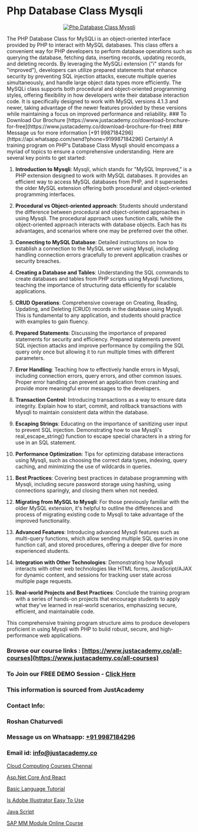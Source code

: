 # Php Database Class Mysqli

<p align="center">
  <a href="https://justacademy.co/course-detail/php-training">
    <img src="https://justacademy.co/storage2/course_image/1676637155_course_image.webp" alt="Php Database Class Mysqli">
  </a>
</p>
The PHP Database Class for MySQLi is an object-oriented interface provided by PHP to interact with MySQL databases. This class offers a convenient way for PHP developers to perform database operations such as querying the database, fetching data, inserting records, updating records, and deleting records. By leveraging the MySQLi extension ("i" stands for "improved"), developers can utilize prepared statements that enhance security by preventing SQL injection attacks, execute multiple queries simultaneously, and handle large object data types more efficiently. The MySQLi class supports both procedural and object-oriented programming styles, offering flexibility in how developers write their database interaction code. It is specifically designed to work with MySQL versions 4.1.3 and newer, taking advantage of the newer features provided by these versions while maintaining a focus on improved performance and reliability.
### To Download Our Brochure [https://www.justacademy.co/download-brochure-for-free](https://www.justacademy.co/download-brochure-for-free)
### Message us for more information [+91 9987184296](https://api.whatsapp.com/send?phone=919987184296)
Certainly! A training program on PHP's Database Class Mysqli should encompass a myriad of topics to ensure a comprehensive understanding. Here are several key points to get started:

1) **Introduction to Mysqli**: Mysqli, which stands for "MySQL Improved," is a PHP extension designed to work with MySQL databases. It provides an efficient way to access MySQL databases from PHP, and it supersedes the older MySQL extension offering both procedural and object-oriented programming interfaces.

2) **Procedural vs Object-oriented approach**: Students should understand the difference between procedural and object-oriented approaches in using Mysqli. The procedural approach uses function calls, while the object-oriented approach interacts with database objects. Each has its advantages, and scenarios where one may be preferred over the other.

3) **Connecting to MySQL Database**: Detailed instructions on how to establish a connection to the MySQL server using Mysqli, including handling connection errors gracefully to prevent application crashes or security breaches.

4) **Creating a Database and Tables**: Understanding the SQL commands to create databases and tables from PHP scripts using Mysqli functions, teaching the importance of structuring data efficiently for scalable applications.

5) **CRUD Operations**: Comprehensive coverage on Creating, Reading, Updating, and Deleting (CRUD) records in the database using Mysqli. This is fundamental to any application, and students should practice with examples to gain fluency.

6) **Prepared Statements**: Discussing the importance of prepared statements for security and efficiency. Prepared statements prevent SQL injection attacks and improve performance by compiling the SQL query only once but allowing it to run multiple times with different parameters.

7) **Error Handling**: Teaching how to effectively handle errors in Mysqli, including connection errors, query errors, and other common issues. Proper error handling can prevent an application from crashing and provide more meaningful error messages to the developers.

8) **Transaction Control**: Introducing transactions as a way to ensure data integrity. Explain how to start, commit, and rollback transactions with Mysqli to maintain consistent data within the database.

9) **Escaping Strings**: Educating on the importance of sanitizing user input to prevent SQL injection. Demonstrating how to use Mysqli's real_escape_string() function to escape special characters in a string for use in an SQL statement.

10) **Performance Optimization**: Tips for optimizing database interactions using Mysqli, such as choosing the correct data types, indexing, query caching, and minimizing the use of wildcards in queries.

11) **Best Practices**: Covering best practices in database programming with Mysqli, including secure password storage using hashing, using connections sparingly, and closing them when not needed.

12) **Migrating from MySQL to Mysqli**: For those previously familiar with the older MySQL extension, it's helpful to outline the differences and process of migrating existing code to Mysqli to take advantage of the improved functionality.

13) **Advanced Features**: Introducing advanced Mysqli features such as multi-query functions, which allow sending multiple SQL queries in one function call, and stored procedures, offering a deeper dive for more experienced students.

14) **Integration with Other Technologies**: Demonstrating how Mysqli interacts with other web technologies like HTML forms, JavaScript/AJAX for dynamic content, and sessions for tracking user state across multiple page requests.

15) **Real-world Projects and Best Practices**: Conclude the training program with a series of hands-on projects that encourage students to apply what they've learned in real-world scenarios, emphasizing secure, efficient, and maintainable code.

This comprehensive training program structure aims to produce developers proficient in using Mysqli with PHP to build robust, secure, and high-performance web applications.

### Browse our course links : [https://www.justacademy.co/all-courses](https://www.justacademy.co/all-courses) 
### To Join our FREE DEMO Session - [Click Here](https://www.justacademy.co/register-for-course-demo)


### This information is sourced from JustAcademy
### Contact Info:
### Roshan Chaturvedi
### Message us on Whatsapp: [+91 9987184296](https://api.whatsapp.com/send?phone=919987184296)
### Email id: [info@justacademy.co](mailto:info@justacademy.co)
                
[Cloud Computing Courses Chennai](https://www.linkedin.com/pulse/cloud-computing-courses-chennai-justacademy-mumbai-gfxmc?trackingId=6j8f8ZoJwj%2Fcj7Wd31YaJg%3D%3D&lipi=urn%3Ali%3Apage%3Ad_flagship3_showcase_admin%3Bd7Lyhom7ShKzEAWk1fq2Tw%3D%3D)

[Asp.Net Core And React](https://www.linkedin.com/pulse/aspnet-core-react-justacademy-cupertino-ugkkc?trackingId=Hxz2JomrVFFG2Kh1th%2BxHw%3D%3D&lipi=urn%3Ali%3Apage%3Ad_flagship3_company_admin%3BgBhGnALRQwW8mE6l8mJTTg%3D%3D)

[Basic Language Tutorial](https://medium.com/@prempja40/basic-language-tutorial-b5e30ea85867)

[Is Adobe Illustrator Easy To Use](https://medium.com/@shivamja27/is-adobe-illustrator-easy-to-use-6a5488ba4d53)

[Java Script](https://justacademyin.github.io/justacademy/java-script)

[SAP MM Module Online Course](https://justacademyin.github.io/Articles/SAP-MM-Module-Online-Course)

